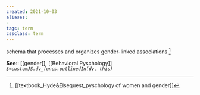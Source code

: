 ```yaml
---
created: 2021-10-03
aliases:
- 
tags: term
cssclass: term
---
```


 schema that processes and organizes gender-linked associations [^1]

**See**:: [[gender]], [[Behavioral Pyschology]] 
*`$=customJS.dv_funcs.outlinedIn(dv, this)`*

[^1]: [[textbook_Hyde&Elsequest_pyschology of women and gender]]
